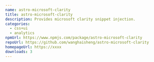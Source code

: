 ```yaml
---
name: astro-microsoft-clarity
title: astro-microsoft-clarity
description: Provides microsoft clarity snippet injection.
categories:
  - css+ui
  - analytics
npmUrl: https://www.npmjs.com/package/astro-microsoft-clarity
repoUrl: https://github.com/wanghaisheng/astro-microsoft-clarity
homepageUrl: https://xxxx
downloads: 3
---
```

